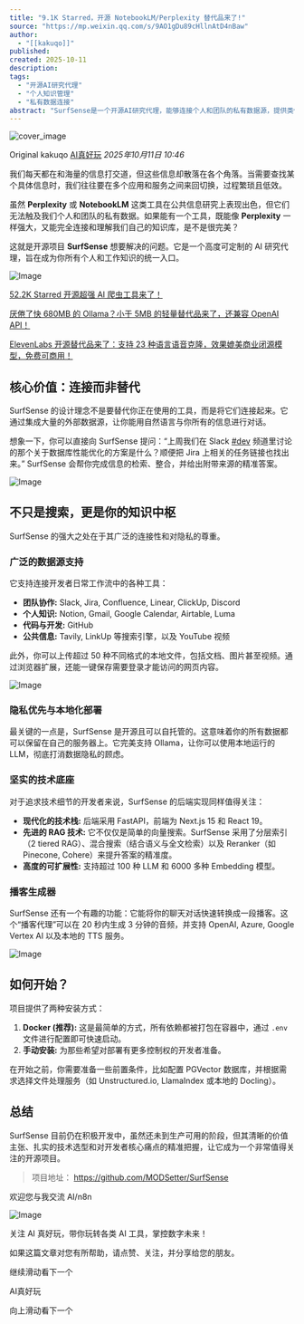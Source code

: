 ```yaml
---
title: "9.1K Starred，开源 NotebookLM/Perplexity 替代品来了!"
source: "https://mp.weixin.qq.com/s/9AO1gDu89cHllnAtD4nBaw"
author:
  - "[[kakuqo]]"
published:
created: 2025-10-11
description:
tags:
  - "开源AI研究代理"
  - "个人知识管理"
  - "私有数据连接"
abstract: "SurfSense是一个开源AI研究代理，能够连接个人和团队的私有数据源，提供类似Perplexity的搜索体验，同时支持本地化部署保护隐私。"
---
```

![cover_image](https://mmbiz.qpic.cn/sz_mmbiz_jpg/ac0vwH1QkxAJOB6GzTxoBpiaKU3RwGN9VxQuvFqDGkG2WZFvp3CtwUC0mniagUemq10sOGTHCmS8mic6cUpQY5kVw/0?wx_fmt=jpeg)

Original kakuqo [AI真好玩](https://mp.weixin.qq.com/s/) *2025年10月11日 10:46*

我们每天都在和海量的信息打交道，但这些信息却散落在各个角落。当需要查找某个具体信息时，我们往往要在多个应用和服务之间来回切换，过程繁琐且低效。

虽然 **Perplexity** 或 **NotebookLM** 这类工具在公共信息研究上表现出色，但它们无法触及我们个人和团队的私有数据。如果能有一个工具，既能像 **Perplexity** 一样强大，又能完全连接和理解我们自己的知识库，是不是很完美？

这就是开源项目 **SurfSense** 想要解决的问题。它是一个高度可定制的 AI 研究代理，旨在成为你所有个人和工作知识的统一入口。

![Image](https://mmbiz.qpic.cn/sz_mmbiz_png/ac0vwH1QkxAJOB6GzTxoBpiaKU3RwGN9VqrhYMGPDflwQjc0DD2UxqR2uohpU0nRLSroe5M4AP84D1wMneZWNaA/640?wx_fmt=png&from=appmsg&watermark=1&tp=webp&wxfrom=5&wx_lazy=1#imgIndex=0)

  

[52.2K Starred 开源超强 AI 爬虫工具来了！](https://mp.weixin.qq.com/s?__biz=MzA5NDMwMTU3OA==&mid=2247486913&idx=1&sn=87e9f9f9166aeb1048c7eaf18fb0e19f&scene=21#wechat_redirect)

[厌倦了快 680MB 的 Ollama？小于 5MB 的轻量替代品来了，还兼容 OpenAI API！](https://mp.weixin.qq.com/s?__biz=MzA5NDMwMTU3OA==&mid=2247487005&idx=1&sn=4331587caa9c7a6640ce8896ae20165e&scene=21#wechat_redirect)

[ElevenLabs 开源替代品来了：支持 23 种语言语音克隆，效果媲美商业闭源模型，免费可商用！](https://mp.weixin.qq.com/s?__biz=MzA5NDMwMTU3OA==&mid=2247487046&idx=1&sn=b57f8c9612c7b19781e9a74d9ac7273c&scene=21#wechat_redirect)

## 核心价值：连接而非替代

SurfSense 的设计理念不是要替代你正在使用的工具，而是将它们连接起来。它通过集成大量的外部数据源，让你能用自然语言与你所有的信息进行对话。

想象一下，你可以直接向 SurfSense 提问：“上周我们在 Slack [#dev](https://mp.weixin.qq.com/s/) 频道里讨论的那个关于数据库性能优化的方案是什么？顺便把 Jira 上相关的任务链接也找出来。” SurfSense 会帮你完成信息的检索、整合，并给出附带来源的精准答案。

![Image](https://mmbiz.qpic.cn/sz_mmbiz_png/ac0vwH1QkxAJOB6GzTxoBpiaKU3RwGN9V9suCqudBuzbHu9Phuhgg8ZA88ISlbfqOyUde6vcLoicfdyrrSzYsmvQ/640?wx_fmt=png&from=appmsg&watermark=1&tp=webp&wxfrom=5&wx_lazy=1#imgIndex=1)

## 不只是搜索，更是你的知识中枢

SurfSense 的强大之处在于其广泛的连接性和对隐私的尊重。

### 广泛的数据源支持

它支持连接开发者日常工作流中的各种工具：

- **团队协作:** Slack, Jira, Confluence, Linear, ClickUp, Discord
- **个人知识:** Notion, Gmail, Google Calendar, Airtable, Luma
- **代码与开发:** GitHub
- **公共信息:** Tavily, LinkUp 等搜索引擎，以及 YouTube 视频

此外，你可以上传超过 50 种不同格式的本地文件，包括文档、图片甚至视频。通过浏览器扩展，还能一键保存需要登录才能访问的网页内容。

![Image](https://mp.weixin.qq.com/s/www.w3.org/2000/svg'%20xmlns:xlink='http://www.w3.org/1999/xlink'%3E%3Ctitle%3E%3C/title%3E%3Cg%20stroke='none'%20stroke-width='1'%20fill='none'%20fill-rule='evenodd'%20fill-opacity='0'%3E%3Cg%20transform='translate(-249.000000,%20-126.000000)'%20fill='%23FFFFFF'%3E%3Crect%20x='249'%20y='126'%20width='1'%20height='1'%3E%3C/rect%3E%3C/g%3E%3C/g%3E%3C/svg%3E)

### 隐私优先与本地化部署

最关键的一点是，SurfSense 是开源且可以自托管的。这意味着你的所有数据都可以保留在自己的服务器上。它完美支持 Ollama，让你可以使用本地运行的 LLM，彻底打消数据隐私的顾虑。

### 坚实的技术底座

对于追求技术细节的开发者来说，SurfSense 的后端实现同样值得关注：

- **现代化的技术栈:** 后端采用 FastAPI，前端为 Next.js 15 和 React 19。
- **先进的 RAG 技术:** 它不仅仅是简单的向量搜索。SurfSense 采用了分层索引（2 tiered RAG）、混合搜索（结合语义与全文检索）以及 Reranker（如 Pinecone, Cohere）来提升答案的精准度。
- **高度的可扩展性:** 支持超过 100 种 LLM 和 6000 多种 Embedding 模型。

### 播客生成器

SurfSense 还有一个有趣的功能：它能将你的聊天对话快速转换成一段播客。这个“播客代理”可以在 20 秒内生成 3 分钟的音频，并支持 OpenAI, Azure, Google Vertex AI 以及本地的 TTS 服务。

![Image](https://mp.weixin.qq.com/s/www.w3.org/2000/svg'%20xmlns:xlink='http://www.w3.org/1999/xlink'%3E%3Ctitle%3E%3C/title%3E%3Cg%20stroke='none'%20stroke-width='1'%20fill='none'%20fill-rule='evenodd'%20fill-opacity='0'%3E%3Cg%20transform='translate(-249.000000,%20-126.000000)'%20fill='%23FFFFFF'%3E%3Crect%20x='249'%20y='126'%20width='1'%20height='1'%3E%3C/rect%3E%3C/g%3E%3C/g%3E%3C/svg%3E)

## 如何开始？

项目提供了两种安装方式：

1. **Docker (推荐):** 这是最简单的方式，所有依赖都被打包在容器中，通过 `.env` 文件进行配置即可快速启动。
2. **手动安装:** 为那些希望对部署有更多控制权的开发者准备。

在开始之前，你需要准备一些前置条件，比如配置 PGVector 数据库，并根据需求选择文件处理服务（如 Unstructured.io, LlamaIndex 或本地的 Docling）。

## 总结

SurfSense 目前仍在积极开发中，虽然还未到生产可用的阶段，但其清晰的价值主张、扎实的技术选型和对开发者核心痛点的精准把握，让它成为一个非常值得关注的开源项目。

> 项目地址： https://github.com/MODSetter/SurfSense

欢迎您与我交流 AI/n8n

![Image](https://mp.weixin.qq.com/s/www.w3.org/2000/svg'%20xmlns:xlink='http://www.w3.org/1999/xlink'%3E%3Ctitle%3E%3C/title%3E%3Cg%20stroke='none'%20stroke-width='1'%20fill='none'%20fill-rule='evenodd'%20fill-opacity='0'%3E%3Cg%20transform='translate(-249.000000,%20-126.000000)'%20fill='%23FFFFFF'%3E%3Crect%20x='249'%20y='126'%20width='1'%20height='1'%3E%3C/rect%3E%3C/g%3E%3C/g%3E%3C/svg%3E)

关注 AI 真好玩，带你玩转各类 AI 工具，掌控数字未来！

如果这篇文章对您有所帮助，请点赞、关注，并分享给您的朋友。

继续滑动看下一个

AI真好玩

向上滑动看下一个